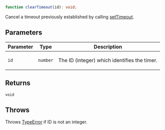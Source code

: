 ```ts
function clearTimeout(id): void;
```

Cancel a timeout previously established by calling [setTimeout](setTimeout.md).

## Parameters

<table>
<thead>
<tr>
<th>Parameter</th>
<th>Type</th>
<th>Description</th>
</tr>
</thead>
<tbody>
<tr>
<td>

`id`

</td>
<td>

`number`

</td>
<td>

The ID (integer) which identifies the timer.

</td>
</tr>
</tbody>
</table>

## Returns

`void`

## Throws

Throws [TypeError](https://developer.mozilla.org/docs/Web/JavaScript/Reference/Global_Objects/TypeError) if ID is not an integer.
